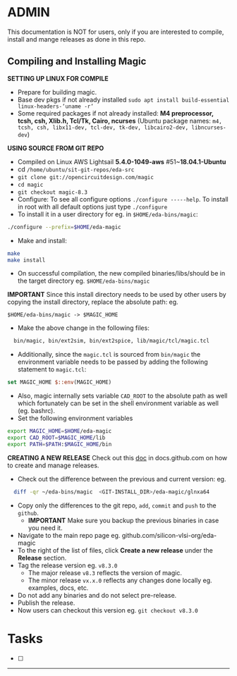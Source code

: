 # ADMIN
This documentation is NOT for users, only if you are interested to compile, install and mange releases as done in this repo.

## Compiling and Installing Magic

**SETTING UP LINUX FOR COMPILE**

- Prepare for building magic. 
- Base dev pkgs if not already installed ```sudo apt install build-essential linux-headers-‘uname -r‘```
- Some required packages if not already installed: **M4 preprocessor, tcsh, csh, Xlib.h, Tcl/Tk, Cairo, ncurses** (Ubuntu package names: ```m4, tcsh, csh, libx11-dev, tcl-dev, tk-dev, libcairo2-dev, libncurses-dev```)
 
**USING SOURCE FROM GIT REPO**

- Compiled on Linux AWS Lightsail **5.4.0-1049-aws** #51~**18.04.1-Ubuntu**
- cd ```/home/ubuntu/sit-git-repos/eda-src```
- ```git clone git://opencircuitdesign.com/magic```
- ```cd magic```
- ```git checkout magic-8.3```
- Configure: To see all configure options ```./configure -----help```. To install in root with all default options just type ```./configure```
- To install it in a user directory for eg. in ```$HOME/eda-bins/magic```: 
```bash 
./configure --prefix=$HOME/eda-magic
```
- Make and install:
```bash
make
make install
```
- On successful compilation, the new compiled binaries/libs/should be in the target directory eg. ```$HOME/eda-bins/magic```
  
**IMPORTANT** Since this install directory needs to be used by other users by copying the install directory, replace the absolute path: eg. 
```
$HOME/eda-bins/magic -> $MAGIC_HOME
```
- Make the above change in the following files:
```bash
  bin/magic, bin/ext2sim, bin/ext2spice, lib/magic/tcl/magic.tcl
```
- Additionally, since the ```magic.tcl``` is sourced from ```bin/magic``` the environment variable needs to be passed by adding the following statement to ```magic.tcl```:
```tcl
set MAGIC_HOME $::env(MAGIC_HOME)
```
- Also, magic internally sets variable ```CAD_ROOT``` to the absolute path as well which fortunately can be set in the shell environment variable as well (eg. bashrc).
- Set the following environment variables
```bash
export MAGIC_HOME=$HOME/eda-magic
export CAD_ROOT=$MAGIC_HOME/lib
export PATH=$PATH:$MAGIC_HOME/bin
```

**CREATING A NEW RELEASE**
Check out this [doc](https://docs.github.com/en/github/administering-a-repository/releasing-projects-on-github/managing-releases-in-a-repository) in docs.github.com on how to create and manage releases.
  
- Check out the difference between the previous and current version: eg.
```bash
  diff -qr ~/eda-bins/magic  <GIT-INSTALL_DIR>/eda-magic/glnxa64
```
- Copy only the differences to the git repo, `add`, `commit` and `push` to the `github`.
  - **IMPORTANT** Make sure you backup the previous binaries in case you need it.
- Navigate to the main repo page eg. github.com/silicon-vlsi-org/eda-magic
- To the right of the list of files, click **Create a new release** under the **Release** section.
- Tag the release version eg. ```v8.3.0```
  - The major release ```v8.3``` reflects the version of magic.
  - The minor release ```vx.x.0``` reflects any changes done locally eg. examples, docs, etc.
- Do not add any binaries and do not select pre-release.
- Publish the release. 
- Now users can checkout this version eg. ```git checkout v8.3.0```
  
# Tasks
- [ ] 

* * *

[OpenRAM]:              https://openram.soe.ucsc.edu/
[OpenRAMgit]:           https://github.com/VLSIDA/OpenRAM 
[OpenRAMpaper]:         https://ieeexplore.ieee.org/document/7827670/
[SCMOS]:                https://www.mosis.com/files/scmos/scmos.pdf
[NGSpice]:              http://ngspice.sourceforge.net
[NGSpiceMan]:           http://ngspice.sourceforge.net/docs/ngspice-html-manual/manual.xhtml
[Magic]:                http://opencircuitdesign.com/magic/
[Netgen]:               http://opencircuitdesign.com/netgen/


